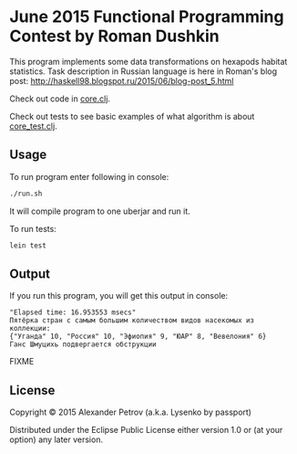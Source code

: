 # June 2015 Functional Programming Contest by Roman Dushkin

This program implements some data transformations on hexapods habitat statistics.
Task description in Russian language is here in Roman's blog post: http://haskell98.blogspot.ru/2015/06/blog-post_5.html

Check out code in [core.clj](https://github.com/alexpetrov/fp-contest-june-2015/blob/master/src/fp_contest_june_2015/core.clj).

Check out tests to see basic examples of what algorithm is about [core_test.clj](https://github.com/alexpetrov/fp-contest-june-2015/blob/master/test/fp_contest_june_2015/core_test.clj).

## Usage

To run program enter following in console:

``` bash
./run.sh
```

It will compile program to one uberjar and run it.

To run tests:

``` bash
lein test
```

## Output

If you run this program, you will get this output in console:

```
"Elapsed time: 16.953553 msecs"
Пятёрка стран с самым большим количеством видов насекомых из коллекции:
{"Уганда" 10, "Россия" 10, "Эфиопия" 9, "ЮАР" 8, "Вевелония" 6}
Ганс Шмуцихь подвергается обструкции
```

FIXME

## License

Copyright © 2015 Alexander Petrov (a.k.a. Lysenko by passport)

Distributed under the Eclipse Public License either version 1.0 or (at
your option) any later version.
